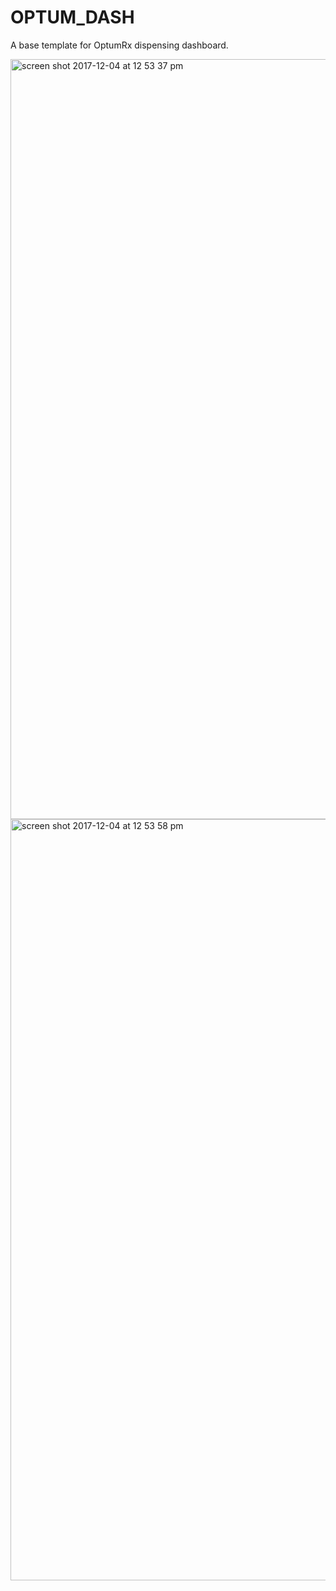 # OPTUM_DASH
A base template for OptumRx dispensing dashboard.

<img width="1216" alt="screen shot 2017-12-04 at 12 53 37 pm" src="https://user-images.githubusercontent.com/12617861/33570418-675ed424-d8f2-11e7-897a-b34339b08014.png">




<img width="1218" alt="screen shot 2017-12-04 at 12 53 58 pm" src="https://user-images.githubusercontent.com/12617861/33570421-6ab4870e-d8f2-11e7-9931-33238e84052a.png">
